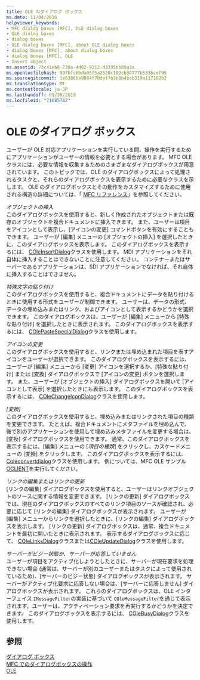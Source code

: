 ```yaml
---
title: OLE のダイアログ ボックス
ms.date: 11/04/2016
helpviewer_keywords:
- MFC dialog boxes [MFC], OLE dialog boxes
- OLE dialog boxes
- dialog boxes
- OLE dialog boxes [MFC], about OLE dialog boxes
- dialog boxes [MFC], about dialog boxes
- dialog boxes [MFC], OLE
- Insert object
ms.assetid: 73c41eb8-738a-4d02-9212-d3395bb09a3a
ms.openlocfilehash: 997bfc0bda05f5a2520c102cb38777b533bcef95
ms.sourcegitcommit: 1e6386be9084f70def7b3b8b4bab319a117102b2
ms.translationtype: MT
ms.contentlocale: ja-JP
ms.lasthandoff: 09/30/2019
ms.locfileid: "71685782"
---
```

# <a name="dialog-boxes-in-ole"></a>OLE のダイアログ ボックス

ユーザーが OLE 対応アプリケーションを実行している間、操作を実行するためにアプリケーションがユーザーの情報を必要とする場合があります。 MFC OLE クラスには、必要な情報を収集するためのさまざまなダイアログボックスが用意されています。 このトピックでは、OLE のダイアログボックスによって処理されるタスクと、それらのダイアログボックスを表示するために必要なクラスを示します。 OLE のダイアログボックスとその動作をカスタマイズするために使用される構造の詳細については、「 [MFC リファレンス](../mfc/mfc-desktop-applications.md)」を参照してください。

*オブジェクトの挿入*<br/>
このダイアログボックスを使用すると、新しく作成されたオブジェクトまたは既存のオブジェクトを複合ドキュメントに挿入できます。 また、ユーザーは項目をアイコンとして表示し、[アイコンの変更] コマンドボタンを有効にすることもできます。 ユーザーが [編集] メニューの [オブジェクトの挿入] を選択したときに、このダイアログボックスを表示します。 このダイアログボックスを表示するには、 [COleInsertDialog](../mfc/reference/coleinsertdialog-class.md)クラスを使用します。 MDI アプリケーションをそれ自体に挿入することはできないことに注意してください。 コンテナーまたはサーバーであるアプリケーションは、SDI アプリケーションでなければ、それ自体に挿入することはできません。

*特殊文字の貼り付け*<br/>
このダイアログボックスを使用すると、複合ドキュメントにデータを貼り付けるときに使用する形式をユーザーが制御できます。 ユーザーは、データの形式、データの埋め込みまたはリンク、およびアイコンとして表示するかどうかを選択できます。 このダイアログボックスは、ユーザーが [編集] メニューから [特殊な貼り付け] を選択したときに表示されます。 このダイアログボックスを表示するには、 [COlePasteSpecialDialog](../mfc/reference/colepastespecialdialog-class.md)クラスを使用します。

*アイコンの変更*<br/>
このダイアログボックスを使用すると、リンクまたは埋め込まれた項目を表すアイコンをユーザーが選択できます。 このダイアログボックスを表示するには、ユーザーが [編集] メニューから [変更] アイコンを選択するか、[特殊な貼り付け] または [変換] ダイアログボックスで [アイコンの変更] ボタンを選択します。 また、ユーザーが [オブジェクトの挿入] ダイアログボックスを開いて [アイコンとして表示] を選択したときにも表示します。 このダイアログボックスを表示するには、 [COleChangeIconDialog](../mfc/reference/colechangeicondialog-class.md)クラスを使用します。

*[変換]*<br/>
このダイアログボックスを使用すると、埋め込みまたはリンクされた項目の種類を変更できます。 たとえば、複合ドキュメントにメタファイルを埋め込んで、後で別のアプリケーションを使用して埋め込みメタファイルを変更する場合は、[変換] ダイアログボックスを使用できます。 通常、このダイアログボックスを表示するには、[編集] メニューの [*項目の種類*] をクリックし、カスケードメニューの [変換] をクリックします。 このダイアログボックスを表示するには、 [Coleconvertdialog](../mfc/reference/coleconvertdialog-class.md)クラスを使用します。 例については、MFC OLE サンプル[OCLIENT](../overview/visual-cpp-samples.md)を実行してください。

*リンクの編集またはリンクの更新*<br/>
[リンクの編集] ダイアログボックスを使用すると、ユーザーはリンクオブジェクトのソースに関する情報を変更できます。 [リンクの更新] ダイアログボックスでは、現在のダイアログボックスのすべてのリンク項目のソースが確認され、必要に応じて [リンクの編集] ダイアログボックスが表示されます。 ユーザーが [編集] メニューからリンクを選択したときに、[リンクの編集] ダイアログボックスを表示します。 [リンクの更新] ダイアログボックスは、通常、複合ドキュメントを最初に開いたときに表示されます。 表示するダイアログボックスに応じて、 [COleLinksDialog](../mfc/reference/colelinksdialog-class.md)クラスまたは[COleUpdateDialog](../mfc/reference/coleupdatedialog-class.md)クラスを使用します。

*サーバーがビジー状態か、サーバーが応答していません*<br/>
ユーザーが項目をアクティブ化しようとしたときに、サーバーが現在要求を処理できない場合 (通常は、サーバーが別のユーザーまたはタスクによって使用されているため)、[サーバーのビジー状態] ダイアログボックスが表示されます。 サーバーがアクティブ化要求に応答しない場合は、[サーバーに応答しません] ダイアログボックスが表示されます。 これらのダイアログボックスは、OLE インターフェイス `IMessageFilter`の実装に基づいて `COleMessageFilter`を通じて表示されます。ユーザーは、アクティベーション要求を再実行するかどうかを決定できます。 このダイアログボックスを表示するには、 [COleBusyDialog](../mfc/reference/colebusydialog-class.md)クラスを使用します。

## <a name="see-also"></a>参照

[ダイアログ ボックス](../mfc/dialog-boxes.md)<br/>
[MFC でのダイアログボックスの操作](../mfc/life-cycle-of-a-dialog-box.md)<br/>
[OLE](../mfc/ole-in-mfc.md)

